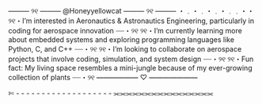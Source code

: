——— ୨୧ ——— @Honeyyellowcat ——— ୨୧ ———
・﹒・﹒・﹒・﹒﹒・・
୨୧・I’m interested in Aeronautics & Astronautics Engineering, particularly in coding for aerospace innovation ┈┈・୨୧
୨୧・I’m currently learning more about embedded systems and exploring programming languages like Python, C, and C++ ┈┈・୨୧
୨୧・I’m looking to collaborate on aerospace projects that involve coding, simulation, and system design ┈┈・୨୧
୨୧・Fun fact: My living space resembles a mini-jungle because of my ever-growing collection of plants ┈┈・୨୧
━━━━━━ ♡ ━━━━━━━

✄ - - - - - - - - - - - - - - - - - - -
⫘⫘⫘⫘⫘⫘⫘⫘⫘⫘⫘⫘⫘⫘⫘⫘
